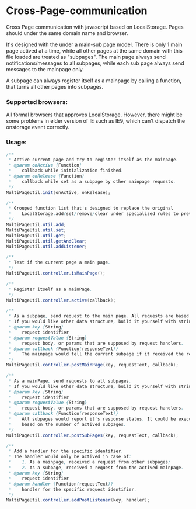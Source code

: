 Cross-Page-communication
========================

Cross Page communication with javascript based on LocalStorage. Pages should under the same domain name and browser.

It's designed with the under a main-sub page model. There is only 1 main page actived at a time, while all other pages at the same domain with this file loaded are treated as "subpages". The main page always send notifications/messages to all subpages, while each sub page always send messages to the mainpage only.

A subpage can always register itself as a mainpage by calling a function, that turns all other pages into subpages.

### Supported browsers:
    
All formal browsers that approves LocalStorage. However, there might be some problems in elder version of IE such as IE9, which can't dispatch the onstorage event correctly.

### Usage:
```java
/**
 * Active current page and try to register itself as the mainpage.
 * @param onActive {Function} 
 *    callback while initialization finished.
 * @param onRelease {Function} 
 *    callback while set as a subpage by other mainpage requests.
 */
MultiPageUtil.init(onActive, onRelease);

/**
 * Grouped function list that's designed to replace the original 
 *    LocalStorage.add/set/remove/clear under specialized rules to prevent name-space issues.
 */
MultiPageUtil.util.add;
MultiPageUtil.util.set;
MultiPageUtil.util.get;
MultiPageUtil.util.getAndClear;
MultiPageUtil.util.addListener;

/**
 * Test if the current page a main page.
 */
MultiPageUtil.controller.isMainPage();

/**
 * Register itself as a mainPage.
 */
MultiPageUtil.controller.active(callback);

/**
 * As a subpage, send request to the main page. All requests are based on string. 
 * If you would like other data structure, build it yourself with string.
 * @param key {String} 
 *    request identifier
 * @param requestValue {String} 
 *    request body, or params that are supposed by request handlers.
 * @param callback {Function(responseText)} 
 *    The mainpage would tell the current subpage if it received the request with a response in String.
 */
MultiPageUtil.controller.postMainPage(key, requestText, callback);

/**
 * As a mainPage, send requests to all subpages.
 * If you would like other data structure, build it yourself with string.
 * @param key {String} 
 *    request identifier
 * @param requestValue {String} 
 *    request body, or params that are supposed by request handlers.
 * @param callback {Function(responseText)} 
 *    All subpages would report it's response status. It could be executed multi-times, 
 *    based on the number of actived subpages.
 */
MultiPageUtil.controller.postSubPages(key, requestText, callback);

/**
 * Add a handler for the specific identifier.
 * The handler would only be actived in case of:
 *    1. As a mainpage, received a request from other subpages;
 *    2. As a subpage, received a request from the actived mainpage.
 * @param key {String} 
 *    request identifier
 * @param handler {Function(requestText)} 
 *    handler for the specific request identifier.
 */
MultiPageUtil.controller.addPostListener(key, handler);
```